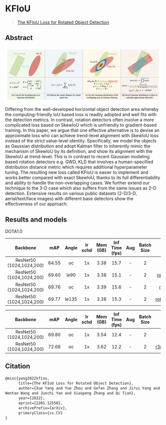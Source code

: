 # KFIoU

> [The KFIoU Loss for Rotated Object Detection](https://arxiv.org/pdf/2101.11952.pdf)

<!-- [ALGORITHM] -->

## Abstract

<div align=center>
<img src="https://raw.githubusercontent.com/zytx121/image-host/main/imgs/kfiou.png" width="800"/>
</div>

Differing from the well-developed horizontal object detection area whereby the computing-friendly IoU based loss is
readily adopted and well fits with the detection metrics. In contrast, rotation detectors often involve a more
complicated loss based on SkewIoU which is unfriendly to gradient-based training. In this paper, we argue that one
effective alternative is to devise an approximate loss who can achieve trend-level alignment with SkewIoU loss instead
of the strict value-level identity. Specifically, we model the objects as Gaussian distribution and adopt Kalman filter to
inherently mimic the mechanism of SkewIoU by its definition, and show its alignment with the SkewIoU at trend-level. This
is in contrast to recent Gaussian modeling based rotation detectors e.g. GWD, KLD that involves a human-specified
distribution distance metric which requires additional hyperparameter tuning. The resulting new loss called KFIoU is
easier to implement and works better compared with exact SkewIoU, thanks to its full differentiability and ability to
handle the non-overlapping cases. We further extend our technique to the 3-D case which also suffers from the same
issues as 2-D detection. Extensive results on various public datasets (2-D/3-D, aerial/text/face images) with different
base detectors show the effectiveness of our approach.

## Results and models

DOTA1.0

|         Backbone         |  mAP  | Angle | lr schd | Mem (GB) | Inf Time (fps) | Aug | Batch Size |                                                   Configs                                                    |                                                                                                                                                                                  Download                                                                                                                                                                                  |
| :----------------------: | :---: | :---: | :-----: | :------: | :------------: | :-: | :--------: | :----------------------------------------------------------------------------------------------------------: | :------------------------------------------------------------------------------------------------------------------------------------------------------------------------------------------------------------------------------------------------------------------------------------------------------------------------------------------------------------------------: |
| ResNet50 (1024,1024,200) | 64.55 |  oc   |   1x    |   3.38   |      15.7      |  -  |     2      | [rotated_retinanet_hbb_r50_fpn_1x_dota_oc](../rotated_retinanet/rotated_retinanet_hbb_r50_fpn_1x_dota_oc.py) |       [model](https://download.openmmlab.com/mmrotate/v0.1.0/rotated_retinanet/rotated_retinanet_hbb_r50_fpn_1x_dota_oc/rotated_retinanet_hbb_r50_fpn_1x_dota_oc-e8a7c7df.pth) \| [log](https://download.openmmlab.com/mmrotate/v0.1.0/rotated_retinanet/rotated_retinanet_hbb_r50_fpn_1x_dota_oc/rotated_retinanet_hbb_r50_fpn_1x_dota_oc_20220121_095315.log.json)       |
| ResNet50 (1024,1024,200) | 69.60 | le90  |   1x    |   3.38   |      15.1      |  -  |     2      |  [rotated_retinanet_hbb_kfiou_r50_fpn_1x_dota_le90](./rotated_retinanet_hbb_kfiou_r50_fpn_1x_dota_le90.py)   |   [model](https://download.openmmlab.com/mmrotate/v0.1.0/kfiou/rotated_retinanet_hbb_kfiou_r50_fpn_1x_dota_le90/rotated_retinanet_hbb_kfiou_r50_fpn_1x_dota_le90-03e02f75.pth) \| [log](https://download.openmmlab.com/mmrotate/v0.1.0/kfiou/rotated_retinanet_hbb_kfiou_r50_fpn_1x_dota_le90/rotated_retinanet_hbb_kfiou_r50_fpn_1x_dota_le90_20220209_173225.log.json)   |
| ResNet50 (1024,1024,200) | 69.76 |  oc   |   1x    |   3.39   |      15.6      |  -  |     2      |    [rotated_retinanet_hbb_kfiou_r50_fpn_1x_dota_oc](./rotated_retinanet_hbb_kfiou_r50_fpn_1x_dota_oc.py)     |       [model](https://download.openmmlab.com/mmrotate/v0.1.0/kfiou/rotated_retinanet_hbb_kfiou_r50_fpn_1x_dota_oc/rotated_retinanet_hbb_kfiou_r50_fpn_1x_dota_oc-c00be030.pth) \| [log](https://download.openmmlab.com/mmrotate/v0.1.0/kfiou/rotated_retinanet_hbb_kfiou_r50_fpn_1x_dota_oc/rotated_retinanet_hbb_kfiou_r50_fpn_1x_dota_oc_20220126_081643.log.json)       |
| ResNet50 (1024,1024,200) | 69.77 | le135 |   1x    |   3.38   |      15.3      |  -  |     2      | [rotated_retinanet_hbb_kfiou_r50_fpn_1x_dota_le135](./rotated_retinanet_hbb_kfiou_r50_fpn_1x_dota_le135.py)  | [model](https://download.openmmlab.com/mmrotate/v0.1.0/kfiou/rotated_retinanet_hbb_kfiou_r50_fpn_1x_dota_le135/rotated_retinanet_hbb_kfiou_r50_fpn_1x_dota_le135-0eaa4156.pth) \| [log](https://download.openmmlab.com/mmrotate/v0.1.0/kfiou/rotated_retinanet_hbb_kfiou_r50_fpn_1x_dota_le135/rotated_retinanet_hbb_kfiou_r50_fpn_1x_dota_le135_20220209_173257.log.json) |

|         Backbone         |  mAP  | Angle | lr schd | Mem (GB) | Inf Time (fps) | Aug | Batch Size |                                   Configs                                   |                                                                                                                                                  Download                                                                                                                                                  |
| :----------------------: | :---: | :---: | :-----: | :------: | :------------: | :-: | :--------: | :-------------------------------------------------------------------------: | :--------------------------------------------------------------------------------------------------------------------------------------------------------------------------------------------------------------------------------------------------------------------------------------------------------: |
| ResNet50 (1024,1024,200) | 69.80 |  oc   |   1x    |   3.54   |      12.4      |  -  |     2      |      [r3det_r50_fpn_1x_dota_oc](../r3det/r3det_r50_fpn_1x_dota_oc.py)       |                   [model](https://download.openmmlab.com/mmrotate/v0.1.0/r3det/r3det_r50_fpn_1x_dota_oc/r3det_r50_fpn_1x_dota_oc-b1fb045c.pth) \| [log](https://download.openmmlab.com/mmrotate/v0.1.0/r3det/r3det_r50_fpn_1x_dota_oc/r3det_r50_fpn_1x_dota_oc_20220126_191226.log.json)                   |
| ResNet50 (1024,1024,200) | 72.68 |  oc   |   1x    |   3.62   |      12.2      |  -  |     2      | [r3det_kfiou_ln_r50_fpn_1x_dota_oc](./r3det_kfiou_ln_r50_fpn_1x_dota_oc.py) | [model](https://download.openmmlab.com/mmrotate/v0.1.0/kfiou/r3det_kfiou_ln_r50_fpn_1x_dota_oc/r3det_kfiou_ln_r50_fpn_1x_dota_oc-8e7f049d.pth) \| [log](https://download.openmmlab.com/mmrotate/v0.1.0/kfiou/r3det_kfiou_ln_r50_fpn_1x_dota_oc/r3det_kfiou_ln_r50_fpn_1x_dota_oc_20220123_074507.log.json) |

## Citation

```
@misc{yang2022kfiou,
      title={The KFIoU Loss for Rotated Object Detection},
      author={Xue Yang and Yue Zhou and Gefan Zhang and Jirui Yang and Wentao Wang and Junchi Yan and Xiaopeng Zhang and Qi Tian},
      year={2022},
      eprint={2201.12558},
      archivePrefix={arXiv},
      primaryClass={cs.CV}
}
```
